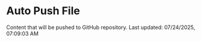 # Auto Push File

Content that will be pushed to GitHub repository.
Last updated: 07/24/2025, 07:09:03 AM